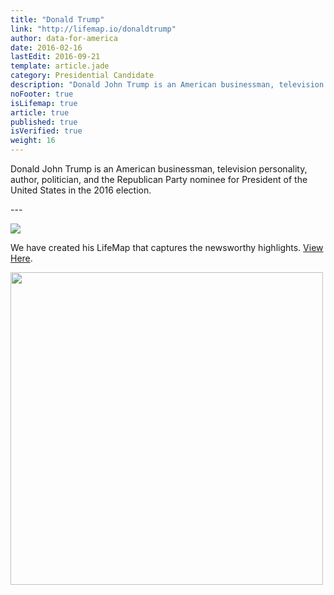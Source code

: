 ```yaml
---
title: "Donald Trump"
link: "http://lifemap.io/donaldtrump"
author: data-for-america
date: 2016-02-16
lastEdit: 2016-09-21
template: article.jade
category: Presidential Candidate
description: "Donald John Trump is an American businessman, television personality, author, politician, and the Republican Party nominee for President of the United States in the 2016 election."
noFooter: true
isLifemap: true
article: true
published: true
isVerified: true
weight: 16
---
```


<p>
   Donald John Trump is an American businessman, television personality, author, politician, and the Republican Party nominee for President of the United States in the 2016 election.
</p>
---
<p>
<img class="ui medium image" style="margin: 0 auto;" src="http://lifemap.io/img/donaldtrump.gif" />
</p>
<p>
   We have created his LifeMap that captures the newsworthy highlights. <a href="http://lifemap.io/donaldtrump/" target="_blank">View Here</a>.
</p>
<a href="http://lifemap.io/donaldtrump/" target="_blank">
<img class="ui medium image" style="width:500px; margin: 0 auto;" src="/img/lifemap/donaldtrump.jpg" />
</a>
